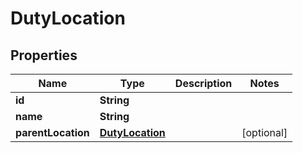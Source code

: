 

# DutyLocation

## Properties

Name | Type | Description | Notes
------------ | ------------- | ------------- | -------------
**id** | **String** |  | 
**name** | **String** |  | 
**parentLocation** | [**DutyLocation**](DutyLocation.md) |  |  [optional]



